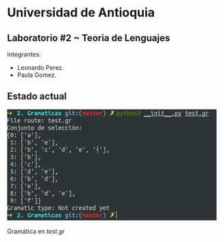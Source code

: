 Universidad de Antioquia
==================
Laboratorio #2 ~ Teoria de Lenguajes
------------------

Integrantes:
- Leonardo Perez.
- Paula Gomez.


Estado actual
--------------
![estado_07082018](images/current_status.png)

Gramática en _test.gr_